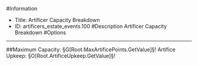 #Information
 - Title: Artificer Capacity Breakdown
 - ID: artificers_estate_events.100
#Description
Artificer Capacity Breakdown
#Options

___
##Maximum Capacity: §G[Root.MaxArtificePoints.GetValue]§! Artifice Upkeep: §O[Root.ArtificeUpkeep.GetValue]§!
